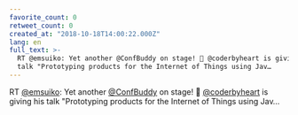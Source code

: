 ```yaml
---
favorite_count: 0
retweet_count: 0
created_at: "2018-10-18T14:00:22.000Z"
lang: en
full_text: >-
  RT @emsuiko: Yet another @ConfBuddy on stage! 🙂 @coderbyheart is giving his
  talk "Prototyping products for the Internet of Things using Jav…
---
```


RT [@emsuiko](https://twitter.com/emsuiko): Yet another
[@ConfBuddy](https://twitter.com/ConfBuddy) on stage! 🙂
[@coderbyheart](https://twitter.com/coderbyheart) is giving his talk
"Prototyping products for the Internet of Things using Jav…
